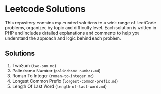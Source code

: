 # Leetcode Solutions

This repository contains my curated solutions to a wide range of LeetCode problems, organized by topic and difficulty level. Each solution is written in PHP and includes detailed explanations and comments to help you understand the approach and logic behind each problem.

## Solutions

1. TwoSum (`two-sum.md`)
9. Palindrome Number (`palindrome-number.md`)
13. Roman To Integer (`roman-to-integer.md`)
14. Longest Common Prefix (`longest-common-prefix.md`)
58. Length Of Last Word (`length-of-last-word.md`)
